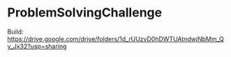 # ProblemSolvingChallenge

Build: https://drive.google.com/drive/folders/1d_rUUzvD0hDWTUAtndwjNbMm_Qy_Jx32?usp=sharing
